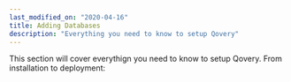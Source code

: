 ```yaml
---
last_modified_on: "2020-04-16"
title: Adding Databases
description: "Everything you need to know to setup Qovery"
---
```


This section will cover everythign you need to know to setup Qovery. From
installation to deployment:



